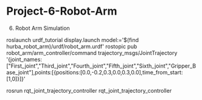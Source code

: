 # Project-6-Robot-Arm
6. Robot Arm Simulation


roslaunch urdf_tutorial display.launch model:='$(find hurba_robot_arm)/urdf/robot_arm.urdf'
rostopic pub robot_arm/arm_controller/command trajectory_msgs/JointTrajectory '{joint_names:["First_joint","Third_joint","Fourth_joint","Fifth_joint","Sixth_joint","Gripper_Base_joint"],points:[{positions:[0.0,-0.2,0.3,0.0,0.3,0.0],time_from_start:[1,0]}]}'

rosrun rqt_joint_trajectory_controller rqt_joint_trajectory_controller